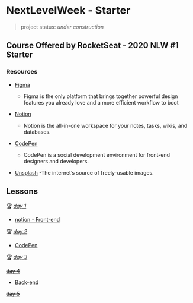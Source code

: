 # NextLevelWeek - Starter
> project status: *under construction* 

## Course Offered by RocketSeat - 2020 NLW #1 Starter

### Resources
- [Figma](https://www.figma.com/file/Byw4X5etg8VCmezueyhzkC/Ecoleta-(Starter)?node-id=136%3A546)
    - Figma is the only platform that brings together powerful design features you already love and a more efficient workflow to boot

- [Notion](https://www.notion.so/)
    - Notion is the all-in-one workspace for your notes, tasks, wikis, and databases.

- [CodePen](https://codepen.io/pen)
    - CodePen is a social development environment for front-end designers and developers.

- [Unsplash](https://unsplash.com/)
    -The internet’s source of freely-usable images.

## Lessons
:trophy: *[ day 1](https://nextlevelweek.com/aulas/starter/1/edicao/1)*
          
- [notion - Front-end](https://www.notion.so/Front-end-7c8a1a9a6df547058f1473f899a3b9c4)


 :trophy: *[ day 2](https://nextlevelweek.com/aulas/starter/2/edicao/1)*
 
 - [CodePen](https://codepen.io/Amanda0Katariny/pen/LYGVppj?editors=0010)

 :trophy: *[ day 3](https://nextlevelweek.com/aulas/starter/3/edicao/1)*

 ~~[ day 4](https://nextlevelweek.com/aulas/starter/4/edicao/1)~~
 
- [Back-end](https://www.notion.so/Back-end-fd95f93735ff4cb2b18e7ce4f47636b6)

 ~~[ day 5](https://nextlevelweek.com/aulas/starter/5/edicao/1)~~
 
